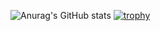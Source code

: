 ![Anurag's GitHub stats](https://github-readme-stats.vercel.app/api?username=yuyu1815a&show_icons=true&bg_color=00000000)
[![trophy](https://github-profile-trophy.vercel.app/?username=yuyu1815)](https://github.com/ryo-ma/github-profile-trophy)
